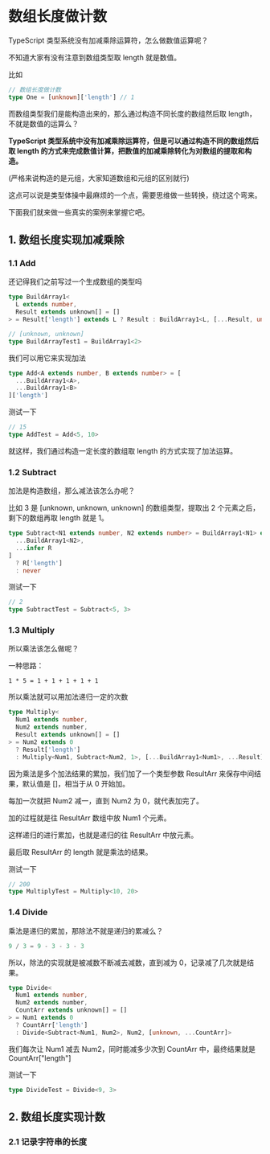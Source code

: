 # 数组长度做计数

TypeScript 类型系统没有加减乘除运算符，怎么做数值运算呢？

不知道大家有没有注意到数组类型取 length 就是数值。

比如

```ts
// 数组长度做计数
type One = [unknown]['length'] // 1
```

而数组类型我们是能构造出来的，那么通过构造不同长度的数组然后取 length，不就是数值的运算么？

**TypeScript 类型系统中没有加减乘除运算符，但是可以通过构造不同的数组然后取 length 的方式来完成数值计算，把数值的加减乘除转化为对数组的提取和构造。**

(严格来说构造的是元组，大家知道数组和元组的区别就行)

这点可以说是类型体操中最麻烦的一个点，需要思维做一些转换，绕过这个弯来。

下面我们就来做一些真实的案例来掌握它吧。

## 1. 数组长度实现加减乘除

### 1.1 Add

还记得我们之前写过一个生成数组的类型吗

```ts
type BuildArray1<
  L extends number,
  Result extends unknown[] = []
> = Result['length'] extends L ? Result : BuildArray1<L, [...Result, unknown]>
```

```ts
// [unknown, unknown]
type BuildArrayTest1 = BuildArray1<2>
```

我们可以用它来实现加法

```ts
type Add<A extends number, B extends number> = [
  ...BuildArray1<A>,
  ...BuildArray1<B>
]['length']
```

测试一下

```ts
// 15
type AddTest = Add<5, 10>
```

就这样，我们通过构造一定长度的数组取 length 的方式实现了加法运算。

### 1.2 Subtract

加法是构造数组，那么减法该怎么办呢？

比如 3 是 [unknown, unknown, unknown] 的数组类型，提取出 2 个元素之后，剩下的数组再取 length 就是 1。

```ts
type Subtract<N1 extends number, N2 extends number> = BuildArray1<N1> extends [
  ...BuildArray1<N2>,
  ...infer R
]
  ? R['length']
  : never
```

测试一下

```ts
// 2
type SubtractTest = Subtract<5, 3>
```

### 1.3 Multiply

所以乘法该怎么做呢？

一种思路：

```
1 * 5 = 1 + 1 + 1 + 1 + 1
```

所以乘法就可以用加法递归一定的次数

```ts
type Multiply<
  Num1 extends number,
  Num2 extends number,
  Result extends unknown[] = []
> = Num2 extends 0
  ? Result['length']
  : Multiply<Num1, Subtract<Num2, 1>, [...BuildArray1<Num1>, ...Result]>
```

因为乘法是多个加法结果的累加，我们加了一个类型参数 ResultArr 来保存中间结果，默认值是 []，相当于从 0 开始加。

每加一次就把 Num2 减一，直到 Num2 为 0，就代表加完了。

加的过程就是往 ResultArr 数组中放 Num1 个元素。

这样递归的进行累加，也就是递归的往 ResultArr 中放元素。

最后取 ResultArr 的 length 就是乘法的结果。

测试一下

```ts
// 200
type MultiplyTest = Multiply<10, 20>
```

### 1.4 Divide

乘法是递归的累加，那除法不就是递归的累减么？

```ts
9 / 3 = 9 - 3 - 3 - 3
```

所以，除法的实现就是被减数不断减去减数，直到减为 0，记录减了几次就是结果。

```ts
type Divide<
  Num1 extends number,
  Num2 extends number,
  CountArr extends unknown[] = []
> = Num1 extends 0
  ? CountArr['length']
  : Divide<Subtract<Num1, Num2>, Num2, [unknown, ...CountArr]>
```

我们每次让 Num1 减去 Num2，同时能减多少次到 CountArr 中，最终结果就是 CountArr["length"]

测试一下

```ts
type DivideTest = Divide<9, 3>
```

## 2. 数组长度实现计数

### 2.1 记录字符串的长度

```ts
```

